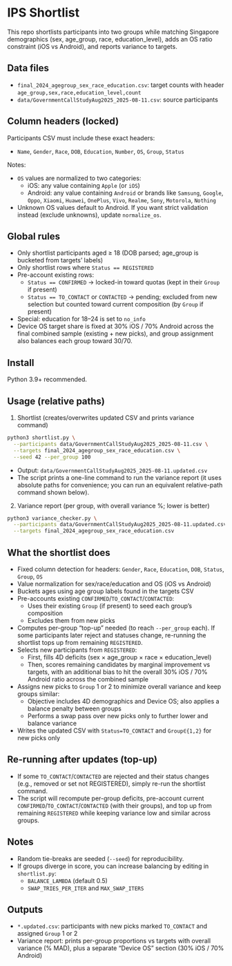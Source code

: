 # IPS Shortlist

This repo shortlists participants into two groups while matching Singapore demographics (sex, age_group, race, education_level), adds an OS ratio constraint (iOS vs Android), and reports variance to targets.

## Data files

- `final_2024_agegroup_sex_race_education.csv`: target counts with header `age_group,sex,race,education_level,count`
- `data/GovernmentCallStudyAug2025_2025-08-11.csv`: source participants

## Column headers (locked)

Participants CSV must include these exact headers:

- `Name`, `Gender`, `Race`, `DOB`, `Education`, `Number`, `OS`, `Group`, `Status`

Notes:

- `OS` values are normalized to two categories:
  - iOS: any value containing `Apple` (or `iOS`)
  - Android: any value containing `Android` or brands like `Samsung`, `Google`, `Oppo`, `Xiaomi`, `Huawei`, `OnePlus`, `Vivo`, `Realme`, `Sony`, `Motorola`, `Nothing`
- Unknown OS values default to Android. If you want strict validation instead (exclude unknowns), update `normalize_os`.

## Global rules

- Only shortlist participants aged ≥ 18 (DOB parsed; age_group is bucketed from targets’ labels)
- Only shortlist rows where `Status == REGISTERED`
- Pre-account existing rows:
  - `Status == CONFIRMED` → locked-in toward quotas (kept in their `Group` if present)
  - `Status == TO_CONTACT` or `CONTACTED` → pending; excluded from new selection but counted toward current composition (by `Group` if present)
- Special: education for 18–24 is set to `no_info`
- Device OS target share is fixed at 30% iOS / 70% Android across the final combined sample (existing + new picks), and group assignment also balances each group toward 30/70.

## Install

Python 3.9+ recommended.

## Usage (relative paths)

1. Shortlist (creates/overwrites updated CSV and prints variance command)

```bash
python3 shortlist.py \
  --participants data/GovernmentCallStudyAug2025_2025-08-11.csv \
  --targets final_2024_agegroup_sex_race_education.csv \
  --seed 42 --per_group 100
```

- Output: `data/GovernmentCallStudyAug2025_2025-08-11.updated.csv`
- The script prints a one-line command to run the variance report (it uses absolute paths for convenience; you can run an equivalent relative-path command shown below).

2. Variance report (per group, with overall variance %; lower is better)

```bash
python3 variance_checker.py \
  --participants data/GovernmentCallStudyAug2025_2025-08-11.updated.csv \
  --targets final_2024_agegroup_sex_race_education.csv
```

## What the shortlist does

- Fixed column detection for headers: `Gender`, `Race`, `Education`, `DOB`, `Status`, `Group`, `OS`
- Value normalization for sex/race/education and OS (iOS vs Android)
- Buckets ages using age group labels found in the targets CSV
- Pre-accounts existing `CONFIRMED`/`TO_CONTACT`/`CONTACTED`:
  - Uses their existing `Group` (if present) to seed each group’s composition
  - Excludes them from new picks
- Computes per-group “top-up” needed (to reach `--per_group` each). If some participants later reject and statuses change, re-running the shortlist tops up from remaining `REGISTERED`.
- Selects new participants from `REGISTERED`:
  - First, fills 4D deficits (sex × age_group × race × education_level)
  - Then, scores remaining candidates by marginal improvement vs targets, with an additional bias to hit the overall 30% iOS / 70% Android ratio across the combined sample
- Assigns new picks to `Group` 1 or 2 to minimize overall variance and keep groups similar:
  - Objective includes 4D demographics and Device OS; also applies a balance penalty between groups
  - Performs a swap pass over new picks only to further lower and balance variance
- Writes the updated CSV with `Status=TO_CONTACT` and `Group∈{1,2}` for new picks only

## Re-running after updates (top-up)

- If some `TO_CONTACT`/`CONTACTED` are rejected and their status changes (e.g., removed or set not REGISTERED), simply re-run the shortlist command.
- The script will recompute per-group deficits, pre-account current `CONFIRMED`/`TO_CONTACT`/`CONTACTED` (with their groups), and top up from remaining `REGISTERED` while keeping variance low and similar across groups.

## Notes

- Random tie-breaks are seeded (`--seed`) for reproducibility.
- If groups diverge in score, you can increase balancing by editing in `shortlist.py`:
  - `BALANCE_LAMBDA` (default 0.5)
  - `SWAP_TRIES_PER_ITER` and `MAX_SWAP_ITERS`

## Outputs

- `*.updated.csv`: participants with new picks marked `TO_CONTACT` and assigned `Group` 1 or 2
- Variance report: prints per-group proportions vs targets with overall variance (% MAD), plus a separate “Device OS” section (30% iOS / 70% Android)
